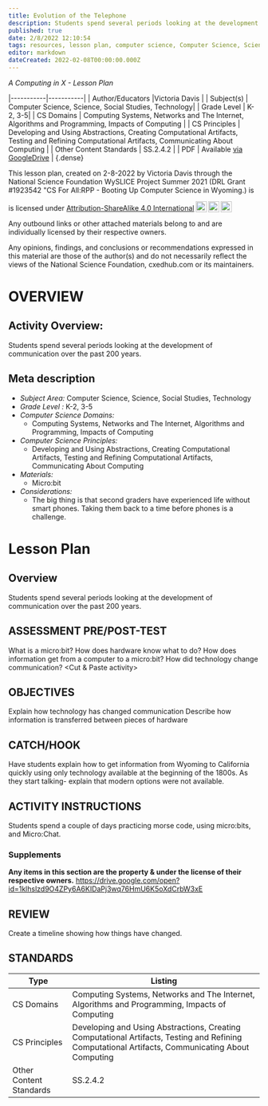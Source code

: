 ```yaml
---
title: Evolution of the Telephone
description: Students spend several periods looking at the development of communication over the past 200 years.
published: true
date: 2/8/2022 12:10:54
tags: resources, lesson plan, computer science, Computer Science, Science, Social Studies, Technology 
editor: markdown
dateCreated: 2022-02-08T00:00:00.000Z
---
```

*A Computing in X - Lesson Plan*

|-----------|-----------|
| Author/Educators |Victoria Davis |
| Subject(s) | Computer Science, Science, Social Studies, Technology|
| Grade Level | K-2, 3-5|
| CS Domains | Computing Systems, Networks and The Internet, Algorithms and Programming, Impacts of Computing |
| CS Principles | Developing and Using Abstractions, Creating Computational Artifacts, Testing and Refining Computational Artifacts, Communicating About Computing |
| Other Content Standards | SS.2.4.2 | 
| PDF | Available [via GoogleDrive]() |
{.dense}






This lesson plan, created on 2-8-2022 by Victoria Davis through the National Science Foundation WySLICE Project Summer 2021 (DRL Grant #1923542 "CS For All:RPP - Booting Up Computer Science in Wyoming.) is  <p xmlns:cc="http://creativecommons.org/ns#" >  is licensed under <a href="http://creativecommons.org/licenses/by-sa/4.0/?ref=chooser-v1" target="_blank" rel="license noopener noreferrer" style="display:inline-block;">Attribution-ShareAlike 4.0 International<img style="height:22px!important;margin-left:3px;vertical-align:text-bottom;" src="https://mirrors.creativecommons.org/presskit/icons/cc.svg?ref=chooser-v1"><img style="height:22px!important;margin-left:3px;vertical-align:text-bottom;" src="https://mirrors.creativecommons.org/presskit/icons/by.svg?ref=chooser-v1"><img style="height:22px!important;margin-left:3px;vertical-align:text-bottom;" src="https://mirrors.creativecommons.org/presskit/icons/sa.svg?ref=chooser-v1"></a></p>


Any outbound links or other attached materials belong to and are individually licensed by their respective owners. 


Any opinions, findings, and conclusions or recommendations expressed in this material are those of the author(s) and do not necessarily reflect the views of the National Science Foundation, cxedhub.com or its maintainers.


# OVERVIEW
## Activity Overview:  
Students spend several periods looking at the development of communication over the past 200 years.
## Meta description
+ *Subject Area:* Computer Science, Science, Social Studies, Technology 
+ *Grade Level :* K-2, 3-5 
+ *Computer Science Domains:*
   + Computing Systems, Networks and The Internet, Algorithms and Programming, Impacts of Computing
+ *Computer Science Principles:*
   + Developing and Using Abstractions, Creating Computational Artifacts, Testing and Refining Computational Artifacts, Communicating About Computing
+ *Materials:* 
   + Micro:bit
+ *Considerations:*
   + The big thing is that second graders have experienced life without smart phones. Taking them back to a time before phones is a challenge.


# Lesson Plan
## Overview
Students spend several periods looking at the development of communication over the past 200 years.
## ASSESSMENT PRE/POST-TEST
What is a micro:bit?
How does hardware know what to do?
How does information get from a computer to a micro:bit?
How did technology change communication?
<Cut & Paste activity>
## OBJECTIVES
Explain how technology has changed communication
Describe how information is transferred between pieces of hardware


## CATCH/HOOK
Have students explain how to get information from Wyoming to California quickly using only technology available at the beginning of the 1800s. As they start talking- explain that modern options were not available.


## ACTIVITY INSTRUCTIONS
Students spend a couple of days practicing morse code, using micro:bits, and Micro:Chat.


### Supplements
**Any items in this section are the property & under the license of their respective owners.**
https://drive.google.com/open?id=1klhslzd9O4ZPy6A6KIDaPj3wq76HmU6K5oXdCrbW3xE




## REVIEW
Create a timeline showing how things have changed.
## STANDARDS        
| Type | Listing | 
|-----------|-----------|
| CS Domains  | Computing Systems, Networks and The Internet, Algorithms and Programming, Impacts of Computing|
| CS Principles   | Developing and Using Abstractions, Creating Computational Artifacts, Testing and Refining Computational Artifacts, Communicating About Computing|
| Other Content Standards | SS.2.4.2  |